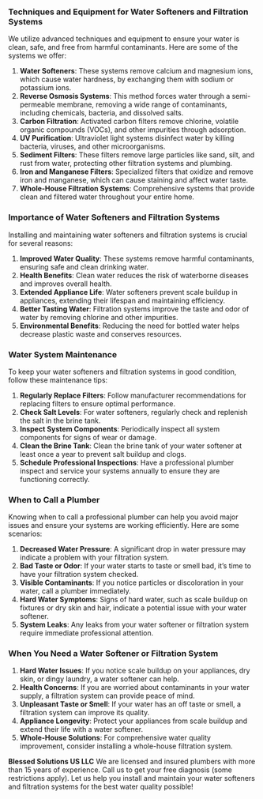 ### Techniques and Equipment for Water Softeners and Filtration Systems

We utilize advanced techniques and equipment to ensure your water is clean, safe, and free from harmful contaminants. Here are some of the systems we offer:

1. **Water Softeners**: These systems remove calcium and magnesium ions, which cause water hardness, by exchanging them with sodium or potassium ions.
2. **Reverse Osmosis Systems**: This method forces water through a semi-permeable membrane, removing a wide range of contaminants, including chemicals, bacteria, and dissolved salts.
3. **Carbon Filtration**: Activated carbon filters remove chlorine, volatile organic compounds (VOCs), and other impurities through adsorption.
4. **UV Purification**: Ultraviolet light systems disinfect water by killing bacteria, viruses, and other microorganisms.
5. **Sediment Filters**: These filters remove large particles like sand, silt, and rust from water, protecting other filtration systems and plumbing.
6. **Iron and Manganese Filters**: Specialized filters that oxidize and remove iron and manganese, which can cause staining and affect water taste.
7. **Whole-House Filtration Systems**: Comprehensive systems that provide clean and filtered water throughout your entire home.

### Importance of Water Softeners and Filtration Systems

Installing and maintaining water softeners and filtration systems is crucial for several reasons:

1. **Improved Water Quality**: These systems remove harmful contaminants, ensuring safe and clean drinking water.
2. **Health Benefits**: Clean water reduces the risk of waterborne diseases and improves overall health.
3. **Extended Appliance Life**: Water softeners prevent scale buildup in appliances, extending their lifespan and maintaining efficiency.
4. **Better Tasting Water**: Filtration systems improve the taste and odor of water by removing chlorine and other impurities.
5. **Environmental Benefits**: Reducing the need for bottled water helps decrease plastic waste and conserves resources.

### Water System Maintenance

To keep your water softeners and filtration systems in good condition, follow these maintenance tips:

1. **Regularly Replace Filters**: Follow manufacturer recommendations for replacing filters to ensure optimal performance.
2. **Check Salt Levels**: For water softeners, regularly check and replenish the salt in the brine tank.
3. **Inspect System Components**: Periodically inspect all system components for signs of wear or damage.
4. **Clean the Brine Tank**: Clean the brine tank of your water softener at least once a year to prevent salt buildup and clogs.
5. **Schedule Professional Inspections**: Have a professional plumber inspect and service your systems annually to ensure they are functioning correctly.

### When to Call a Plumber

Knowing when to call a professional plumber can help you avoid major issues and ensure your systems are working efficiently. Here are some scenarios:

1. **Decreased Water Pressure**: A significant drop in water pressure may indicate a problem with your filtration system.
2. **Bad Taste or Odor**: If your water starts to taste or smell bad, it’s time to have your filtration system checked.
3. **Visible Contaminants**: If you notice particles or discoloration in your water, call a plumber immediately.
4. **Hard Water Symptoms**: Signs of hard water, such as scale buildup on fixtures or dry skin and hair, indicate a potential issue with your water softener.
5. **System Leaks**: Any leaks from your water softener or filtration system require immediate professional attention.

### When You Need a Water Softener or Filtration System

1. **Hard Water Issues**: If you notice scale buildup on your appliances, dry skin, or dingy laundry, a water softener can help.
2. **Health Concerns**: If you are worried about contaminants in your water supply, a filtration system can provide peace of mind.
3. **Unpleasant Taste or Smell**: If your water has an off taste or smell, a filtration system can improve its quality.
4. **Appliance Longevity**: Protect your appliances from scale buildup and extend their life with a water softener.
5. **Whole-House Solutions**: For comprehensive water quality improvement, consider installing a whole-house filtration system.

**Blessed Solutions US LLC**
We are licensed and insured plumbers with more than 15 years of experience. Call us to get your free diagnosis (some restrictions apply). Let us help you install and maintain your water softeners and filtration systems for the best water quality possible!
